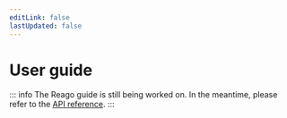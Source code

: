 ```yaml
---
editLink: false
lastUpdated: false
---
```


# User guide

::: info
The Reago guide is still being worked on. In the meantime, please refer to the
[API reference](/api/).
:::
